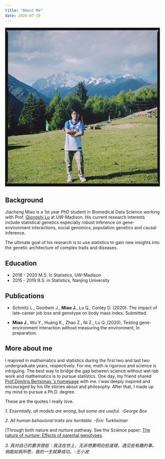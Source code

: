 ```yaml
---
title: "About Me"
date: 2020-07-19
---
```


![alt text](https://github.com/jmiao24/personal_website/blob/master/content/avatar.JPG?raw=true)

## Background
Jiacheng Miao is a 1st year PhD student in Biomedical Data Science working with Prof. [Qiongshi Lu](http://qlu-lab.org/) at UW-Madison. His current research interests include statistical genetics especially robust inference on gene-environment interactions, social genomics, population genetics and causal inference.

The ultimate goal of his research is to use statistics to gain new insights into the genetic architecture of complex traits and diseases.

## Education

* 2018 - 2020 M.S. in Statistics, UW-Madison
* 2015 - 2019 B.S. in Statistics, Nanjing University


## Publications

* Schmitz L., Goodwin J., **Miao J.**, Lu Q., Conley D. (2020). The impact of late-career job loss and genotype on body mass index. Submitted.

* **Miao J**., Wu Y., Huang K., Zhao Z., Ni Z., Lu Q.,(2020), Testing gene-environment interaction without measuring the environment, In preparation.

## More about me
I majored in mathematics and statistics during the first two and last two undergraduate years, respectively. For me, math is rigorous and science is intriguing. The best way to bridge the gap between science without wet-lab work and mathematics is to pursue statistics. One day, my friend shared [Prof.Dimitris Bertsimas 's homepage](http://www.mit.edu/~dbertsim/index.html) with me. I was deeply inspired and encouraged by his life stories about and philosophy. After that, I made up my mind to pursue a Ph.D. degree.

These are the quotes I really love.

*1. Essentially, all models are wrong, but some are useful. -George Box*

*2. All human behavioral traits are heritable. -Eric Turkheimer*

(Through both nature and nurture pathway. See the Science paper: [The nature of nurture: Effects of parental genotypes](https://science.sciencemag.org/content/359/6374/424).

*3. 我对自己的要求很低：我活在世上，无非想要明白些道理，遇见些有趣的事。倘能如我所愿，我的一生就算成功。-王小波*

